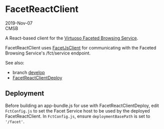 # FacetReactClient

2019-Nov-07  
CMSB

A React-based client for the [Virtuoso Faceted Browsing Service](http://vos.openlinksw.com/owiki/wiki/VOS/VirtuosoFacetsWebService).

FacetReactClient uses [FacetJsClient](https://github.com/OpenLinkSoftware/FacetJsClient) for communicating with the Faceted Browsing Service's /fct/service endpoint.

See also:

* branch [develop](https://github.com/OpenLinkSoftware/FacetReactClient/tree/develop)
* [FacetReactClientDeploy](https://github.com/OpenLinkSoftware/FacetReactClientDeploy)

## Deployment

Before building an app-bundle.js for use with FacetReactClientDeploy, edit `FctConfig.js` to set the Facet Service host to be used by the deployed FacetReactClient. In `FctConfig.js`, ensure `deploymentBasePath` is set to `'/facet'`.
